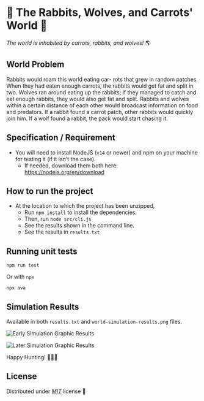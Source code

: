 # 🐰 The Rabbits, Wolves, and Carrots' World 🐺

_The world is inhabited by carrots, rabbits, and wolves!_ 🌎


## World Problem

Rabbits would roam this world eating car- rots that grew in random patches. When they had eaten enough carrots, the rabbits would get fat and split in two. Wolves ran around eating up the rabbits; if they managed to catch and eat enough rabbits, they would also get fat and split. Rabbits and wolves within a certain distance of each other would broadcast information on food and predators. If a rabbit found a carrot patch, other rabbits would quickly join him. If a wolf found a rabbit, the pack would start chasing it.


## Specification / Requirement

- You will need to install NodeJS (`v14` or newer) and npm on your machine for testing it (if it isn't the case).
  - If needed, download them both here: https://nodejs.org/en/download


## How to run the project

- At the location to which the project has been unzipped,
  - Run `npm install` to install the dependencies.
  - Then, run `node src/cli.js`
  - See the results shown in the command line.
  - See the results in `results.txt`


## Running unit tests

```console
npm run test
```

Or with `npx`

```console
npx ava
```

## Simulation Results

Available in both `results.txt` and `world-simulation-results.png` files.

![Early Simulation Graphic Results](./world-simulation-results.png)

![Later Simulation Graphic Results](./late-world-simulation-results.png)

Happy Hunting! 🥕🐇🐺

## License

Distributed under _[MIT](https://opensource.org/licenses/MIT)_ license 🚀
